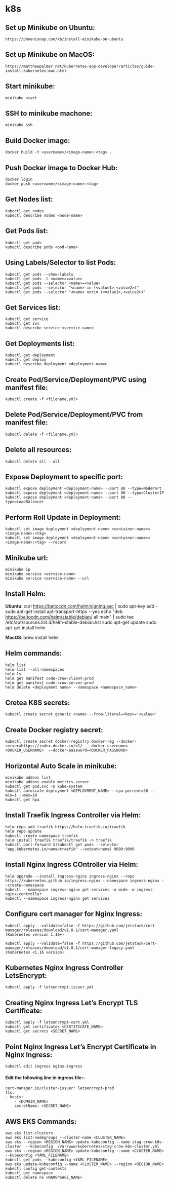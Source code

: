 # k8s

## Set up Minikube on Ubuntu:
    https://phoenixnap.com/kb/install-minikube-on-ubuntu

## Set up Minikube on MacOS:
    https://matthewpalmer.net/kubernetes-app-developer/articles/guide-install-kubernetes-mac.html

## Start minikube:
    minikube start

## SSH to minikube machone:
    minikube ssh

## Build Docker image:
    docker build -t <username>/<image-name>:<tag> .

## Push Docker image to Docker Hub:
    docker login
    docker push <username>/<image-name>:<tag>

## Get Nodes list:
    kubectl get nodes
    kubectl describe nodes <node-name>

## Get Pods list:
    kubectl get pods
    kubectl describe pods <pod-name>

## Using Labels/Selector to list Pods:
    kubectl get pods --show-labels
    kubectl get pods -l <name>=<value>
    kubectl get pods --selector <name>=<value>
    kubectl get pods --selector "<name> in (<value1>,<value2>)"
    kubectl get pods --selector "<name> notin (<value1>,<value2>)"

## Get Services list:
    kubectl get service
    kubectl get svc
    kubectl describe service <service-name>

## Get Deployments list:
    kubectl get deployment
    kubectl get deploy
    kubectl describe deployment <deployment-name>

## Create Pod/Service/Deployment/PVC using manifest file:
    kubectl create -f <filename.yml>

## Delete Pod/Service/Deployment/PVC from manifest file:
    kubectl delete -f <filename.yml>

## Delete all resources:
    kubectl delete all --all

## Expose Deployment to specific port:
    kubectl expose deployment <deployment-name> --port 80 --type=NodePort
    kubectl expose deployment <deployment-name> --port 80 --type=ClusterIP
    kubectl expose deployment <deployment-name> --port 80 --type=LoadBalancer

## Perform Roll Update in Deployment:
    kubectl set image deployment <deployment-name> <container-name>=<image-name>:<tag>
    kubectl set image deployment <deployment-name> <container-name>=<image-name>:<tag> --record

## Minikube url:
    minikube ip
    minikube service <service-name>
    minikube service <service-name> --url

## Install Helm:
**Ubuntu**:
    curl https://baltocdn.com/helm/signing.asc | sudo apt-key add -
    sudo apt-get install apt-transport-https --yes
    echo "deb https://baltocdn.com/helm/stable/debian/ all main" | sudo tee /etc/apt/sources.list.d/helm-stable-debian.list
    sudo apt-get update
    sudo apt-get install helm

**MacOS**:
    brew install helm

## Helm commands:
    helm list
    helm list --all-namespaces
    helm ls
    helm get manifest code-crow-client-prod
    helm get manifest code-crow-server-prod
    helm delete <deployment name> --namespace <namespace_name>

## Cretea K8S secrets:
    kubectl create secret generic <name> --from-literal=<key>='<value>'

## Create Docker registry secret:
    kubectl create secret docker-registry docker-reg --docker-server=https://index.docker.io/v1/  --docker-username=<DOCKER_USERNAME>  --docker-password=<DOCKER_PASSWORD>

## Horizontal Auto Scale in minikube:
    minikube addons list
    minikube addons enable metrics-server
    kubectl get pod,svc -n kube-system
    kubectl autoscale deployment <DEPLOYMENT_NAME> --cpu-percent=50 --min=1 --max=10
    kubectl get hpa

## Install Traefik Ingress Controller via Helm:
    helm repo add traefik https://helm.traefik.io/traefik
    helm repo update
    kubectl create namespace traefik
    helm install traefik traefik/traefik -n traefik
    kubectl port-forward $(kubectl get pods --selector "app.kubernetes.io/name=traefik" --output=name) 9000:9000

## Install Nginx Ingress COntroller via Helm:
    helm upgrade --install ingress-nginx ingress-nginx --repo https://kubernetes.github.io/ingress-nginx --namespace ingress-nginx --create-namespace
    kubectl --namespace ingress-nginx get services -o wide -w ingress-nginx-controller
    kubectl --namespace ingress-nginx get services

## Configure cert manager for Nginx Ingress:
    kubectl apply --validate=false -f https://github.com/jetstack/cert-manager/releases/download/v1.0.1/cert-manager.yaml             (Kubernetes version 1.16+)

    kubectl apply --validate=false -f https://github.com/jetstack/cert-manager/releases/download/v1.0.1/cert-manager-legacy.yaml      (Kubernetes <1.16 version)

## Kubernetes Nginx Ingress Controller LetsEncrypt:
    kubectl apply -f letsencrypt-issuer.yml

## Creating Nginx Ingress Let’s Encrypt TLS Certificate:
    kubectl apply -f letsencrypt-cert.yml
    kubectl get certificates <CERTIFICATE_NAME>
    kubectl get secrets <SECRET_NAME>

## Point Nginx Ingress Let’s Encrypt Certificate in Nginx Ingress:
    kubectl edit ingress nginx-ingress

#### Edit the following line in ingress file:-

    cert-manager.io/cluster-issuer: letsencrypt-prod
    tls:
    - hosts:
        - <DOMAIN_NAME>
        secretName: <SECRET_NAME>

## AWS EKS Commands:
    aws eks list-clusters
    aws eks list-nodegroups --cluster-name <CLUSTER_NAME>
    aws eks --region <REGION_NAME> update-kubeconfig --name stag-crow-k8s-cluster  --kubeconfig  /var/www/kubernetes/stag-crow-k8s-cluster.yml 
    aws eks --region <REGION_NAME> update-kubeconfig --name <CLUSTER_NAME>  --kubeconfig <YAML_FILENAME>
    kubectl get pods --kubeconfig <YAML_FILENAME>
    aws eks update-kubeconfig --name <CLUSTER_NAME> --region <REGION_NAME>
    kubectl config get-contexts
    kubectl get namespace
    kubectl delete ns <NAMEPSACE_NAME>